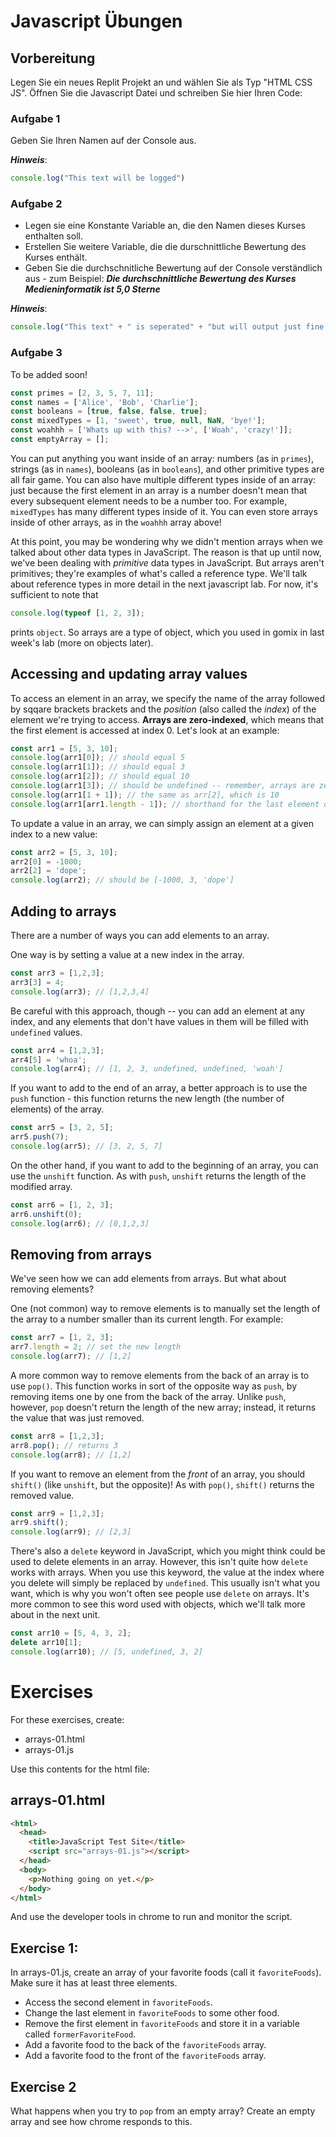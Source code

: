 # Javascript Übungen

## Vorbereitung

Legen Sie ein neues Replit Projekt an und wählen Sie als Typ "HTML CSS JS".
Öffnen Sie die Javascript Datei und schreiben Sie hier Ihren Code:

### Aufgabe 1

Geben Sie Ihren Namen auf der Console aus. 

***Hinweis***: 
~~~javascript
console.log("This text will be logged")
~~~


### Aufgabe 2

- Legen sie eine Konstante Variable an, die den Namen dieses Kurses enthalten soll.
- Erstellen Sie weitere Variable, die die durschnittliche Bewertung des Kurses enthält.
- Geben Sie die durchschnitliche Bewertung auf der Console verständlich aus - zum Beispiel:
***Die durchschnittliche Bewertung des Kurses Medieninformatik ist 5,0 Sterne***

***Hinweis***:
~~~javascript
console.log("This text" + " is seperated" + "but will output just fine!")
~~~



### Aufgabe 3

To be added soon!


~~~javascript
const primes = [2, 3, 5, 7, 11];
const names = ['Alice', 'Bob', 'Charlie'];
const booleans = [true, false, false, true];
const mixedTypes = [1, 'sweet', true, null, NaN, 'bye!'];
const woahhh = ['Whats up with this? -->', ['Woah', 'crazy!']];
const emptyArray = [];
~~~

You can put anything you want inside of an array: numbers (as in `primes`), strings (as in `names`), booleans (as in `booleans`), and other primitive types are all fair game. You can also have multiple different types inside of an array: just because the first element in an array is a number doesn't mean that every subsequent element needs to be a number too. For example, `mixedTypes` has many different types inside of it. You can even store arrays inside of other arrays, as in the `woahhh` array above!

At this point, you may be wondering why we didn't mention arrays when we talked about other data types in JavaScript. The reason is that up until now, we've been dealing with _primitive_ data types in JavaScript. But arrays aren't primitives; they're examples of what's called a reference type. We'll talk about reference types in more detail in the next javascript lab. For now, it's sufficient to note that

~~~javascript
console.log(typeof [1, 2, 3]);
~~~

prints `object`. So arrays are a type of object, which you used in gomix in last week's lab (more on objects later).

## Accessing and updating array values

To access an element in an array, we specify the name of the array followed by sqqare brackets brackets and the _position_ (also called the _index_) of the element we're trying to access. **Arrays are zero-indexed**, which means that the first element is accessed at index 0\. Let's look at an example:

~~~javascript
const arr1 = [5, 3, 10];
console.log(arr1[0]); // should equal 5
console.log(arr1[1]); // should equal 3
console.log(arr1[2]); // should equal 10
console.log(arr1[3]); // should be undefined -- remember, arrays are zero-indexed!
console.log(arr1[1 + 1]); // the same as arr[2], which is 10
console.log(arr1[arr1.length - 1]); // shorthand for the last element of an array, in this case 10
~~~

To update a value in an array, we can simply assign an element at a given index to a new value:

~~~javascript
const arr2 = [5, 3, 10];
arr2[0] = -1000;
arr2[2] = 'dope';
console.log(arr2); // should be [-1000, 3, 'dope']
~~~

## Adding to arrays

There are a number of ways you can add elements to an array.

One way is by setting a value at a new index in the array.

~~~javascript
const arr3 = [1,2,3];
arr3[3] = 4;
console.log(arr3); // [1,2,3,4]
~~~

Be careful with this approach, though -- you can add an element at any index, and any elements that don't have values in them will be filled with `undefined` values.

~~~javascript
const arr4 = [1,2,3];
arr4[5] = 'whoa';
console.log(arr4); // [1, 2, 3, undefined, undefined, 'woah']
~~~

If you want to add to the end of an array, a better approach is to use the `push` function - this function returns the new length (the number of elements) of the array.

~~~javascript
const arr5 = [3, 2, 5];
arr5.push(7); 
console.log(arr5); // [3, 2, 5, 7]
~~~

On the other hand, if you want to add to the beginning of an array, you can use the `unshift` function. As with `push`, `unshift` returns the length of the modified array.

~~~javascript
const arr6 = [1, 2, 3];
arr6.unshift(0);
console.log(arr6); // [0,1,2,3]
~~~

## Removing from arrays

We've seen how we can add elements from arrays. But what about removing elements?

One (not common) way to remove elements is to manually set the length of the array to a number smaller than its current length. For example:

~~~javascript
const arr7 = [1, 2, 3];
arr7.length = 2; // set the new length
console.log(arr7); // [1,2]
~~~

A more common way to remove elements from the back of an array is to use `pop()`. This function works in sort of the opposite way as `push`, by removing items one by one from the back of the array. Unlike `push`, however, `pop` doesn't return the length of the new array; instead, it returns the value that was just removed.

~~~javascript
const arr8 = [1,2,3];
arr8.pop(); // returns 3
console.log(arr8); // [1,2]
~~~

If you want to remove an element from the _front_ of an array, you should `shift()` (like `unshift`, but the opposite)! As with `pop()`, `shift()` returns the removed value.

~~~javascript
const arr9 = [1,2,3];
arr9.shift();
console.log(arr9); // [2,3]
~~~

There's also a `delete` keyword in JavaScript, which you might think could be used to delete elements in an array. However, this isn't quite how `delete` works with arrays. When you use this keyword, the value at the index where you delete will simply be replaced by `undefined`. This usually isn't what you want, which is why you won't often see people use `delete` on arrays. It's more common to see this word used with objects, which we'll talk more about in the next unit.

~~~javascript
const arr10 = [5, 4, 3, 2];
delete arr10[1];
console.log(arr10); // [5, undefined, 3, 2]
~~~

# Exercises

For these exercises, create:

- arrays-01.html
- arrays-01.js

Use this contents for the html file:

## arrays-01.html

~~~html
<html> 
  <head>
    <title>JavaScript Test Site</title>
    <script src="arrays-01.js"></script>
  </head>
  <body>
    <p>Nothing going on yet.</p>
  </body>
</html>
~~~

And use the developer tools in chrome to run and monitor the script.

## Exercise 1:

In arrays-01.js, create an array of your favorite foods (call it `favoriteFoods`). Make sure it has at least three elements.

- Access the second element in `favoriteFoods`.
- Change the last element in `favoriteFoods` to some other food.
- Remove the first element in `favoriteFoods` and store it in a variable called `formerFavoriteFood`.
- Add a favorite food to the back of the `favoriteFoods` array.
- Add a favorite food to the front of the `favoriteFoods` array.

## Exercise 2

What happens when you try to `pop` from an empty array? Create an empty array and see how chrome responds to this.

